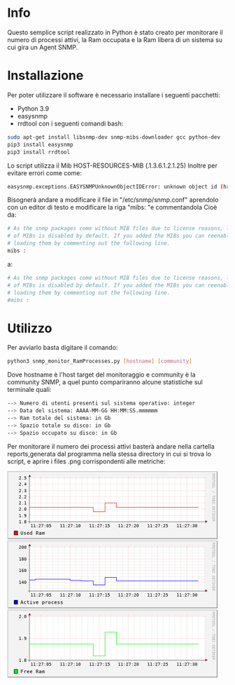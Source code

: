# Info

Questo semplice script realizzato in Python è stato creato per monitorare il numero di processi attivi, la Ram occupata e la Ram libera di un sistema su cui gira un Agent SNMP.

# Installazione
Per poter utilizzare il software è necessario installare i seguenti pacchetti:
- Python 3.9
- easysnmp
- rrdtool
con i seguenti comandi bash:

```bash
sudo apt-get install libsnmp-dev snmp-mibs-downloader gcc python-dev
pip3 install easysnmp
pip3 install rrdtool
```
Lo script utilizza il Mib HOST-RESOURCES-MIB (.1.3.6.1.2.1.25)
Inoltre per evitare errori come come:
```bash
easysnmp.exceptions.EASYSNMPUnknownObjectIDError: unknown object id (hrStorageSize)
```
Bisognerà andare a modificare il file in "/etc/snmp/snmp.conf" aprendolo con un editor di testo e modificare la riga "mibs: "e commentandola
Cioè da:
```bash
# As the snmp packages come without MIB files due to license reasons, loading
# of MIBs is disabled by default. If you added the MIBs you can reenable
# loading them by commenting out the following line.
mibs : 
```
a:
```bash
# As the snmp packages come without MIB files due to license reasons, loading
# of MIBs is disabled by default. If you added the MIBs you can reenable
# loading them by commenting out the following line.
#mibs : 
```

# Utilizzo
Per avviarlo basta digitare il comando:
```bash
python3 snmp_monitor_RamProcesses.py [hostname] [community]
```
Dove hostname è l'host target del monitoraggio e community è la community SNMP, a quel punto compariranno alcune statistiche sul terminale quali:
```bash
--> Numero di utenti presenti sul sistema operativo: integer
--> Data del sistema: AAAA-MM-GG HH:MM:SS.mmmmmm
--> Ram totale del sistema: in Gb
--> Spazio totale su disco: in Gb
--> Spazio occupato su disco: in Gb
```
Per monitorare il numero dei processi attivi basterà andare nella cartella reports,generata dal programma nella stessa directory in cui si trova lo script, e aprire i files .png corrispondenti alle metriche:

![alt text](https://github.com/irfanto05/Fantozzi/blob/main/ram_graph.png)
![alt text](https://github.com/irfanto05/Fantozzi/blob/main/process_graph.png)
![alt text](https://github.com/irfanto05/Fantozzi/blob/main/freeRam_graph.png)
